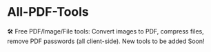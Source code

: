 # All-PDF-Tools
🛠️ Free PDF/Image/File tools: Convert images to PDF, compress files, remove PDF passwords (all client-side). New tools to be added Soon!
